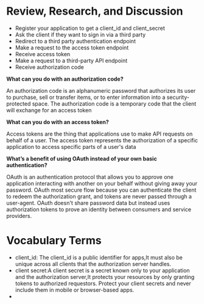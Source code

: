 
# Review, Research, and Discussion

*  Register your application to get a client_id and client_secret
*  Ask the client if they want to sign in via a third party
*  Redirect to a third party authentication endpoint
*  Make a request to the access token endpoint
*  Receive access token
*  Make a request to a third-party API endpoint  
*  Receive authorization code


**What can you do with an authorization code?**

An authorization code is an alphanumeric password that authorizes its user to purchase, sell or transfer items, or to enter information into a security-protected space.
The authorization code is a temporary code that the client will exchange for an access token

**What can you do with an access token?**


Access tokens are the thing that applications use to make API requests on behalf of a user. The access token represents the authorization of a specific application to access specific parts of a user's data

**What’s a benefit of using OAuth instead of your own basic authentication?**

OAuth is an authentication protocol that allows you to approve one application interacting with another on your behalf without giving away your password.
OAuth  most secure flow because you can authenticate the client to redeem the authorization grant, and tokens are never passed through a user-agent. 
OAuth doesn't share password data but instead uses authorization tokens to prove an identity between consumers and service providers.

# Vocabulary Terms

* client_id: The client_id is a public identifier for apps,It must also be unique across all clients that the authorization server handles.
* client secret:A client secret is a secret known only to your application and the authorization server,It protects your resources by only granting tokens to authorized requestors. Protect your client secrets and never include them in mobile or browser-based apps.
* 





